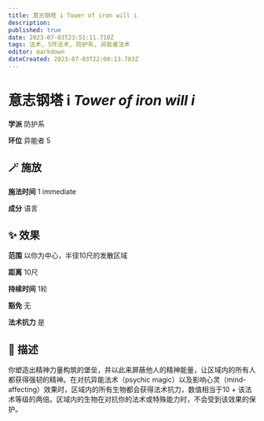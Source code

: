 ```yaml
---
title: 意志钢塔 i Tower of iron will i
description: 
published: true
date: 2023-07-03T23:51:11.710Z
tags: 法术, 5环法术, 防护系, 异能者法术
editor: markdown
dateCreated: 2023-07-03T22:00:13.783Z
---
```


# **意志钢塔 i** *Tower of iron will i*

**学派** 防护系 

**环位** 异能者 5

## 🪄 施放

**施法时间** 1 immediate

**成分** 语言

## ✨ 效果  

**范围** 以你为中心，半径10尺的发散区域

**距离** 10尺  

**持续时间** 1轮 

**豁免** 无

**法术抗力** 是

## 📖 描述

你塑造出精神力量构筑的堡垒，并以此来屏蔽他人的精神能量，让区域内的所有人都获得强韧的精神。在对抗异能法术（psychic magic）以及影响心灵（mind-affecting）效果时，区域内的所有生物都会获得法术抗力，数值相当于10 + 该法术等级的两倍。区域内的生物在对抗你的法术或特殊能力时，不会受到该效果的保护。
    
